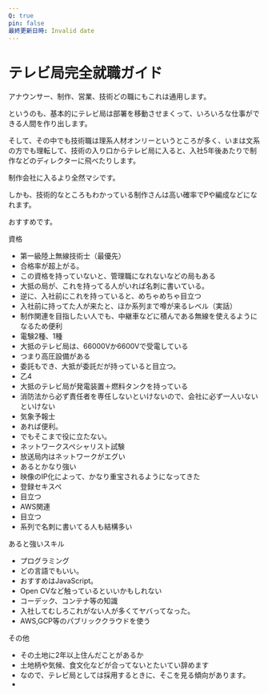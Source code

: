 ```yaml
---
Q: true
pin: false
最終更新日時: Invalid date
---
```

# テレビ局完全就職ガイド

アナウンサー、制作、営業、技術どの職にもこれは通用します。

というのも、基本的にテレビ局は部署を移動させまくって、いろいろな仕事ができる人間を作り出します。

そして、その中でも技術職は理系人材オンリーというところが多く、いまは文系の方でも理転して、技術の入り口からテレビ局に入ると、入社5年後あたりで制作などのディレクターに飛べたりします。

制作会社に入るより全然マシです。

しかも、技術的なところもわかっている制作さんは高い確率でPや編成などになれます。

おすすめです。

資格

- 第一級陸上無線技術士（最優先）  
- 合格率が超上がる。  
- この資格を持っていないと、管理職になれないなどの局もある  
- 大抵の局が、これを持ってる人がいれば名刺に書いている。  
- 逆に、入社前にこれを持っていると、めちゃめちゃ目立つ  
- 入社前に持ってた人が来たと、ほか系列まで噂が来るレベル（実話）  
- 制作関連を目指したい人でも、中継車などに積んである無線を使えるようになるため便利  
- 電験2種、1種  
- 大抵のテレビ局は、66000Vか6600Vで受電している  
- つまり高圧設備がある  
- 委託もでき、大抵が委託だが持っていると目立つ。  
- 乙4  
- 大抵のテレビ局が発電装置＋燃料タンクを持っている  
- 消防法から必ず責任者を専任しないといけないので、会社に必ず一人いないといけない  
- 気象予報士  
- あれば便利。  
- でもそこまで役に立たない。  
- ネットワークスペシャリスト試験  
- 放送局内はネットワークがエグい  
- あるとかなり強い  
- 映像のIP化によって、かなり重宝されるようになってきた  
- 登録セキスペ  
- 目立つ  
- AWS関連  
- 目立つ  
- 系列で名刺に書いてる人も結構多い  

あると強いスキル

- プログラミング  
- どの言語でもいい。  
- おすすめはJavaScript。  
- Open CVなど触っているといいかもしれない  
- コーデック、コンテナ等の知識  
- 入社してむしろこれがない人が多くてヤバってなった。  
- AWS,GCP等のパブリッククラウドを使う  

その他

- その土地に2年以上住んだことがあるか  
- 土地柄や気候、食文化などが合ってないとたいてい辞めます  
- なので、テレビ局としては採用するときに、そこを見る傾向があります。  
-
